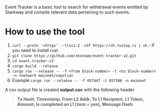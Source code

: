 Event Tracker is a basic tool to search for withdrawal events emitted by Starkway and compile relevant data pertaining to such events.

# How to use the tool

1. `curl --proto '=https' --tlsv1.2 -sSf https://sh.rustup.rs | sh` - If you need to install rust
2. `git clone https://github.com/zkxteam/event-tracker-v2.git`
3. `cd event-tracker-v2`
4. `cargo build --release`
5. `cargo run --release -- -f <from block-number> -t <to block-number> -n <network mainnet/sepolia>`
6. Example `cargo run --release -- -f 657447 -t 657586 -n mainnet`

A csv output file is created **output.csv** with the following header

> **Tx Hash, Timestamp, From L2 Addr, To L1 Recipient, L1 Token, Amount, Is completed on L1 (zero = yes), Message Hash**
